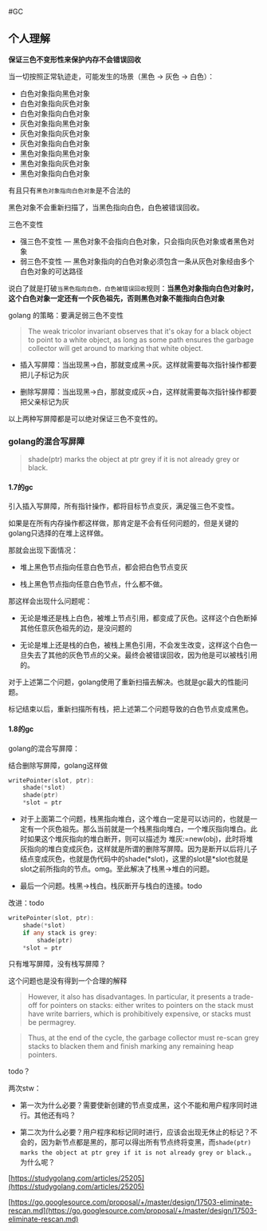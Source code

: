 #GC

## 个人理解

**保证三色不变形性来保护内存不会错误回收**

当一切按照正常轨迹走，可能发生的场景（黑色 -> 灰色 -> 白色）：

- 白色对象指向黑色对象
- 白色对象指向灰色对象
- 白色对象指向白色对象
- 灰色对象指向黑色对象
- 灰色对象指向灰色对象
- 灰色对象指向白色对象
- 黑色对象指向黑色对象
- 黑色对象指向灰色对象
- 黑色对象指向白色对象

有且只有```黑色对象指向白色对象```是不合法的

黑色对象不会重新扫描了，当黑色指向白色，白色被错误回收。

三色不变性

- 强三色不变性 — 黑色对象不会指向白色对象，只会指向灰色对象或者黑色对象
- 弱三色不变性 — 黑色对象指向的白色对象必须包含一条从灰色对象经由多个白色对象的可达路径

说白了就是打破`当黑色指向白色，白色被错误回收`规则：**当黑色对象指向白色对象时，这个白色对象一定还有一个灰色祖先，否则黑色对象不能指向白色对象**

golang 的策略：要满足弱三色不变性

> The weak tricolor invariant observes that it's okay for a black object to point to a white object, as long as some path ensures the garbage collector will get around to marking that white object.

- 插入写屏障：当出现黑->白，那就变成黑->灰。这样就需要每次指针操作都要把儿子标记为灰

- 删除写屏障：当出现黑->白，那就变成灰->白，这样就需要每次指针操作都要把父亲标记为灰

以上两种写屏障都是可以绝对保证三色不变性的。

### golang的混合写屏障

>shade(ptr) marks the object at ptr grey if it is not already grey or black.

#### 1.7的gc

引入插入写屏障，所有指针操作，都将目标节点变灰，满足强三色不变性。

如果是在所有内存操作都这样做，那肯定是不会有任何问题的，但是关键的golang只选择的在堆上这样做。

那就会出现下面情况：

- 堆上黑色节点指向任意白色节点，都会把白色节点变灰

- 栈上黑色节点指向任意白色节点，什么都不做。

那这样会出现什么问题呢：

- 无论是堆还是栈上白色，被堆上节点引用，都变成了灰色。这样这个白色断掉其他任意灰色祖先的边，是没问题的

- 无论是堆上还是栈的白色，被栈上黑色引用，不会发生改变，这样这个白色一旦失去了其他的灰色节点的父亲。最终会被错误回收，因为他是可以被栈引用的。

对于上述第二个问题，golang使用了重新扫描去解决。也就是gc最大的性能问题。

标记结束以后，重新扫描所有栈，把上述第二个问题导致的白色节点变成黑色。

#### 1.8的gc

golang的混合写屏障：

结合删除写屏障，golang这样做

```go
writePointer(slot, ptr):
    shade(*slot)
    shade(ptr)
    *slot = ptr
```

- 对于上面第二个问题，栈黑指向堆白，这个堆白一定是可以访问的，也就是一定有一个灰色祖先。那么当前就是一个栈黑指向堆白，一个堆灰指向堆白。此时如果这个堆灰指向的堆白断开，则可以描述为 堆灰:=new(obj)，此时将堆灰指向的堆白变成灰色，这样就是所谓的删除写屏障。因为是断开以后将儿子结点变成灰色，也就是伪代码中的shade(*slot)，这里的slot是\*slot也就是slot之前所指向的节点。omg。至此解决了栈黑->堆白的问题。

- 最后一个问题。栈黑->栈白。栈灰断开与栈白的连接。todo

改进：todo

```go
writePointer(slot, ptr):
    shade(*slot)
    if any stack is grey:
        shade(ptr)
    *slot = ptr
```

只有堆写屏障，没有栈写屏障？

这个问题也是没有得到一个合理的解释

>However, it also has disadvantages. In particular, it presents a trade-off for pointers on stacks: either writes to pointers on the stack must have write barriers, which is prohibitively expensive, or stacks must be permagrey.

> Thus, at the end of the cycle, the garbage collector must re-scan grey stacks to blacken them and finish marking any remaining heap pointers. 


todo？

两次stw：

- 第一次为什么必要？需要使新创建的节点变成黑，这个不能和用户程序同时进行。其他还有吗？

- 第二次为什么必要？用户程序和标记同时进行，应该会出现无休止的标记？不会的，因为新节点都是黑的，那可以得出所有节点终将变黑，而```shade(ptr) marks the object at ptr grey if it is not already grey or black.```。为什么呢？



[https://studygolang.com/articles/25205](https://studygolang.com/articles/25205)

[https://go.googlesource.com/proposal/+/master/design/17503-eliminate-rescan.md](https://go.googlesource.com/proposal/+/master/design/17503-eliminate-rescan.md)
